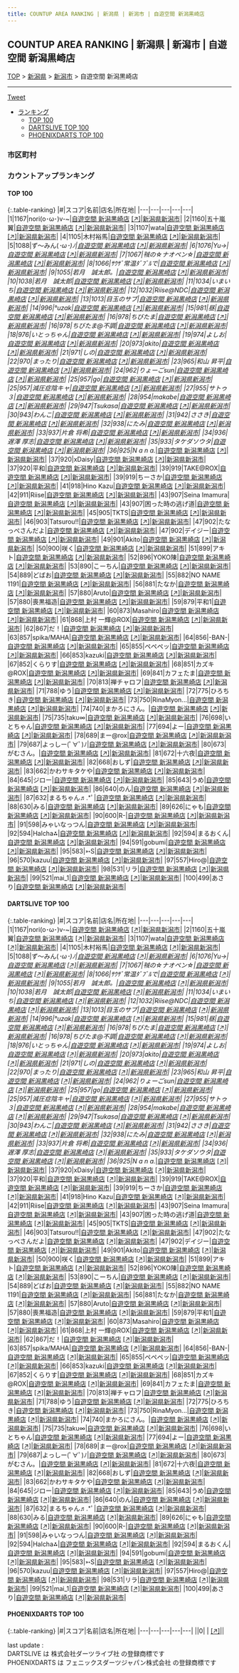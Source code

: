 ```yaml
---
title: COUNTUP AREA RANKING | 新潟県 | 新潟市 | 自遊空間 新潟黒崎店
---
```

## COUNTUP AREA RANKING | 新潟県 | 新潟市 | 自遊空間 新潟黒崎店

[TOP](/darts/rank/) > [新潟県](/darts/rank/新潟県/) > [新潟市](/darts/rank/新潟県/新潟市/) > 自遊空間 新潟黒崎店

___

<a href="https://twitter.com/share?ref_src=twsrc%5Etfw" data-text="COUNTUP AREA RANKING | 新潟県新潟市自遊空間 新潟黒崎店" class="twitter-share-button" data-hashtags="DARTSLIVE,PHOENIXDARTS,darts,ダーツ" data-show-count="false">Tweet</a>

* [ランキング](#カウントアップランキング)
    * [TOP 100](#top-100)
    * [DARTSLIVE TOP 100](#dartslive-top-100)
    * [PHOENIXDARTS TOP 100](#phoenixdarts-top-100)

### 市区町村

<ul>

</ul>

### カウントアップランキング

#### TOP 100



{:.table-ranking}
|#|スコア|名前|店名|所在地|
|---|---|---|---|---|
|1|1167|<span class="rank-name-dl">nori(o･ω･)v-~</span>|<a href="/darts/rank/shops/3a2b16daa3afd832a3f63593b5358cc4.html">自遊空間 新潟黒崎店</a> <a href="https://search.dartslive.com/jp/shop/3a2b16daa3afd832a3f63593b5358cc4">[↗]</a>|<a href="/darts/rank/新潟県/新潟市">新潟県新潟市</a>|
|2|1160|<span class="rank-name-dl">五十嵐 翼</span>|<a href="/darts/rank/shops/3a2b16daa3afd832a3f63593b5358cc4.html">自遊空間 新潟黒崎店</a> <a href="https://search.dartslive.com/jp/shop/3a2b16daa3afd832a3f63593b5358cc4">[↗]</a>|<a href="/darts/rank/新潟県/新潟市">新潟県新潟市</a>|
|3|1107|<span class="rank-name-dl">wata</span>|<a href="/darts/rank/shops/3a2b16daa3afd832a3f63593b5358cc4.html">自遊空間 新潟黒崎店</a> <a href="https://search.dartslive.com/jp/shop/3a2b16daa3afd832a3f63593b5358cc4">[↗]</a>|<a href="/darts/rank/新潟県/新潟市">新潟県新潟市</a>|
|4|1105|<span class="rank-name-dl">木村裕馬</span>|<a href="/darts/rank/shops/3a2b16daa3afd832a3f63593b5358cc4.html">自遊空間 新潟黒崎店</a> <a href="https://search.dartslive.com/jp/shop/3a2b16daa3afd832a3f63593b5358cc4">[↗]</a>|<a href="/darts/rank/新潟県/新潟市">新潟県新潟市</a>|
|5|1088|<span class="rank-name-dl">ず～みん(*･ω･)ﾉ</span>|<a href="/darts/rank/shops/3a2b16daa3afd832a3f63593b5358cc4.html">自遊空間 新潟黒崎店</a> <a href="https://search.dartslive.com/jp/shop/3a2b16daa3afd832a3f63593b5358cc4">[↗]</a>|<a href="/darts/rank/新潟県/新潟市">新潟県新潟市</a>|
|6|1076|<span class="rank-name-dl">Yu→</span>|<a href="/darts/rank/shops/3a2b16daa3afd832a3f63593b5358cc4.html">自遊空間 新潟黒崎店</a> <a href="https://search.dartslive.com/jp/shop/3a2b16daa3afd832a3f63593b5358cc4">[↗]</a>|<a href="/darts/rank/新潟県/新潟市">新潟県新潟市</a>|
|7|1067|<span class="rank-name-dl">㍻の☆ナオペン☆</span>|<a href="/darts/rank/shops/3a2b16daa3afd832a3f63593b5358cc4.html">自遊空間 新潟黒崎店</a> <a href="https://search.dartslive.com/jp/shop/3a2b16daa3afd832a3f63593b5358cc4">[↗]</a>|<a href="/darts/rank/新潟県/新潟市">新潟県新潟市</a>|
|8|1066|<span class="rank-name-dl">ｻｳｻﾞ常温ﾀﾞﾌﾞﾙで</span>|<a href="/darts/rank/shops/3a2b16daa3afd832a3f63593b5358cc4.html">自遊空間 新潟黒崎店</a> <a href="https://search.dartslive.com/jp/shop/3a2b16daa3afd832a3f63593b5358cc4">[↗]</a>|<a href="/darts/rank/新潟県/新潟市">新潟県新潟市</a>|
|9|1055|<span class="rank-name-dl">若月　誠太郎。</span>|<a href="/darts/rank/shops/3a2b16daa3afd832a3f63593b5358cc4.html">自遊空間 新潟黒崎店</a> <a href="https://search.dartslive.com/jp/shop/3a2b16daa3afd832a3f63593b5358cc4">[↗]</a>|<a href="/darts/rank/新潟県/新潟市">新潟県新潟市</a>|
|10|1038|<span class="rank-name-dl">若月　誠太郎</span>|<a href="/darts/rank/shops/3a2b16daa3afd832a3f63593b5358cc4.html">自遊空間 新潟黒崎店</a> <a href="https://search.dartslive.com/jp/shop/3a2b16daa3afd832a3f63593b5358cc4">[↗]</a>|<a href="/darts/rank/新潟県/新潟市">新潟県新潟市</a>|
|11|1034|<span class="rank-name-dl">いまいち</span>|<a href="/darts/rank/shops/3a2b16daa3afd832a3f63593b5358cc4.html">自遊空間 新潟黒崎店</a> <a href="https://search.dartslive.com/jp/shop/3a2b16daa3afd832a3f63593b5358cc4">[↗]</a>|<a href="/darts/rank/新潟県/新潟市">新潟県新潟市</a>|
|12|1032|<span class="rank-name-dl">Riise@NDC</span>|<a href="/darts/rank/shops/3a2b16daa3afd832a3f63593b5358cc4.html">自遊空間 新潟黒崎店</a> <a href="https://search.dartslive.com/jp/shop/3a2b16daa3afd832a3f63593b5358cc4">[↗]</a>|<a href="/darts/rank/新潟県/新潟市">新潟県新潟市</a>|
|13|1013|<span class="rank-name-dl">目玉のサブ</span>|<a href="/darts/rank/shops/3a2b16daa3afd832a3f63593b5358cc4.html">自遊空間 新潟黒崎店</a> <a href="https://search.dartslive.com/jp/shop/3a2b16daa3afd832a3f63593b5358cc4">[↗]</a>|<a href="/darts/rank/新潟県/新潟市">新潟県新潟市</a>|
|14|996|<span class="rank-name-dl">°uzak</span>|<a href="/darts/rank/shops/3a2b16daa3afd832a3f63593b5358cc4.html">自遊空間 新潟黒崎店</a> <a href="https://search.dartslive.com/jp/shop/3a2b16daa3afd832a3f63593b5358cc4">[↗]</a>|<a href="/darts/rank/新潟県/新潟市">新潟県新潟市</a>|
|15|981|<span class="rank-name-dl">昼</span>|<a href="/darts/rank/shops/3a2b16daa3afd832a3f63593b5358cc4.html">自遊空間 新潟黒崎店</a> <a href="https://search.dartslive.com/jp/shop/3a2b16daa3afd832a3f63593b5358cc4">[↗]</a>|<a href="/darts/rank/新潟県/新潟市">新潟県新潟市</a>|
|16|978|<span class="rank-name-dl">ちびたま</span>|<a href="/darts/rank/shops/3a2b16daa3afd832a3f63593b5358cc4.html">自遊空間 新潟黒崎店</a> <a href="https://search.dartslive.com/jp/shop/3a2b16daa3afd832a3f63593b5358cc4">[↗]</a>|<a href="/darts/rank/新潟県/新潟市">新潟県新潟市</a>|
|16|978|<span class="rank-name-dl">ちびたま@不調</span>|<a href="/darts/rank/shops/3a2b16daa3afd832a3f63593b5358cc4.html">自遊空間 新潟黒崎店</a> <a href="https://search.dartslive.com/jp/shop/3a2b16daa3afd832a3f63593b5358cc4">[↗]</a>|<a href="/darts/rank/新潟県/新潟市">新潟県新潟市</a>|
|18|976|<span class="rank-name-dl">いとっちゃん</span>|<a href="/darts/rank/shops/3a2b16daa3afd832a3f63593b5358cc4.html">自遊空間 新潟黒崎店</a> <a href="https://search.dartslive.com/jp/shop/3a2b16daa3afd832a3f63593b5358cc4">[↗]</a>|<a href="/darts/rank/新潟県/新潟市">新潟県新潟市</a>|
|19|974|<span class="rank-name-dl">よしお</span>|<a href="/darts/rank/shops/3a2b16daa3afd832a3f63593b5358cc4.html">自遊空間 新潟黒崎店</a> <a href="https://search.dartslive.com/jp/shop/3a2b16daa3afd832a3f63593b5358cc4">[↗]</a>|<a href="/darts/rank/新潟県/新潟市">新潟県新潟市</a>|
|20|973|<span class="rank-name-dl">akito</span>|<a href="/darts/rank/shops/3a2b16daa3afd832a3f63593b5358cc4.html">自遊空間 新潟黒崎店</a> <a href="https://search.dartslive.com/jp/shop/3a2b16daa3afd832a3f63593b5358cc4">[↗]</a>|<a href="/darts/rank/新潟県/新潟市">新潟県新潟市</a>|
|21|971|<span class="rank-name-dl">しの</span>|<a href="/darts/rank/shops/3a2b16daa3afd832a3f63593b5358cc4.html">自遊空間 新潟黒崎店</a> <a href="https://search.dartslive.com/jp/shop/3a2b16daa3afd832a3f63593b5358cc4">[↗]</a>|<a href="/darts/rank/新潟県/新潟市">新潟県新潟市</a>|
|22|970|<span class="rank-name-dl">まったり</span>|<a href="/darts/rank/shops/3a2b16daa3afd832a3f63593b5358cc4.html">自遊空間 新潟黒崎店</a> <a href="https://search.dartslive.com/jp/shop/3a2b16daa3afd832a3f63593b5358cc4">[↗]</a>|<a href="/darts/rank/新潟県/新潟市">新潟県新潟市</a>|
|23|965|<span class="rank-name-dl">和山 昇平</span>|<a href="/darts/rank/shops/3a2b16daa3afd832a3f63593b5358cc4.html">自遊空間 新潟黒崎店</a> <a href="https://search.dartslive.com/jp/shop/3a2b16daa3afd832a3f63593b5358cc4">[↗]</a>|<a href="/darts/rank/新潟県/新潟市">新潟県新潟市</a>|
|24|962|<span class="rank-name-dl">りょーごsun</span>|<a href="/darts/rank/shops/3a2b16daa3afd832a3f63593b5358cc4.html">自遊空間 新潟黒崎店</a> <a href="https://search.dartslive.com/jp/shop/3a2b16daa3afd832a3f63593b5358cc4">[↗]</a>|<a href="/darts/rank/新潟県/新潟市">新潟県新潟市</a>|
|25|957|<span class="rank-name-dl">go</span>|<a href="/darts/rank/shops/3a2b16daa3afd832a3f63593b5358cc4.html">自遊空間 新潟黒崎店</a> <a href="https://search.dartslive.com/jp/shop/3a2b16daa3afd832a3f63593b5358cc4">[↗]</a>|<a href="/darts/rank/新潟県/新潟市">新潟県新潟市</a>|
|25|957|<span class="rank-name-dl">減圧症陰キャ</span>|<a href="/darts/rank/shops/3a2b16daa3afd832a3f63593b5358cc4.html">自遊空間 新潟黒崎店</a> <a href="https://search.dartslive.com/jp/shop/3a2b16daa3afd832a3f63593b5358cc4">[↗]</a>|<a href="/darts/rank/新潟県/新潟市">新潟県新潟市</a>|
|27|955|<span class="rank-name-dl">サトゥ３</span>|<a href="/darts/rank/shops/3a2b16daa3afd832a3f63593b5358cc4.html">自遊空間 新潟黒崎店</a> <a href="https://search.dartslive.com/jp/shop/3a2b16daa3afd832a3f63593b5358cc4">[↗]</a>|<a href="/darts/rank/新潟県/新潟市">新潟県新潟市</a>|
|28|954|<span class="rank-name-dl">makabe</span>|<a href="/darts/rank/shops/3a2b16daa3afd832a3f63593b5358cc4.html">自遊空間 新潟黒崎店</a> <a href="https://search.dartslive.com/jp/shop/3a2b16daa3afd832a3f63593b5358cc4">[↗]</a>|<a href="/darts/rank/新潟県/新潟市">新潟県新潟市</a>|
|29|947|<span class="rank-name-dl">Tsukasa</span>|<a href="/darts/rank/shops/3a2b16daa3afd832a3f63593b5358cc4.html">自遊空間 新潟黒崎店</a> <a href="https://search.dartslive.com/jp/shop/3a2b16daa3afd832a3f63593b5358cc4">[↗]</a>|<a href="/darts/rank/新潟県/新潟市">新潟県新潟市</a>|
|30|943|<span class="rank-name-dl">わんこ</span>|<a href="/darts/rank/shops/3a2b16daa3afd832a3f63593b5358cc4.html">自遊空間 新潟黒崎店</a> <a href="https://search.dartslive.com/jp/shop/3a2b16daa3afd832a3f63593b5358cc4">[↗]</a>|<a href="/darts/rank/新潟県/新潟市">新潟県新潟市</a>|
|31|942|<span class="rank-name-dl">ささき</span>|<a href="/darts/rank/shops/3a2b16daa3afd832a3f63593b5358cc4.html">自遊空間 新潟黒崎店</a> <a href="https://search.dartslive.com/jp/shop/3a2b16daa3afd832a3f63593b5358cc4">[↗]</a>|<a href="/darts/rank/新潟県/新潟市">新潟県新潟市</a>|
|32|938|<span class="rank-name-dl">にたみ</span>|<a href="/darts/rank/shops/3a2b16daa3afd832a3f63593b5358cc4.html">自遊空間 新潟黒崎店</a> <a href="https://search.dartslive.com/jp/shop/3a2b16daa3afd832a3f63593b5358cc4">[↗]</a>|<a href="/darts/rank/新潟県/新潟市">新潟県新潟市</a>|
|33|937|<span class="rank-name-dl">片倉 将希</span>|<a href="/darts/rank/shops/3a2b16daa3afd832a3f63593b5358cc4.html">自遊空間 新潟黒崎店</a> <a href="https://search.dartslive.com/jp/shop/3a2b16daa3afd832a3f63593b5358cc4">[↗]</a>|<a href="/darts/rank/新潟県/新潟市">新潟県新潟市</a>|
|34|936|<span class="rank-name-dl">遅澤 厚志</span>|<a href="/darts/rank/shops/3a2b16daa3afd832a3f63593b5358cc4.html">自遊空間 新潟黒崎店</a> <a href="https://search.dartslive.com/jp/shop/3a2b16daa3afd832a3f63593b5358cc4">[↗]</a>|<a href="/darts/rank/新潟県/新潟市">新潟県新潟市</a>|
|35|933|<span class="rank-name-dl">タケダソウタ</span>|<a href="/darts/rank/shops/3a2b16daa3afd832a3f63593b5358cc4.html">自遊空間 新潟黒崎店</a> <a href="https://search.dartslive.com/jp/shop/3a2b16daa3afd832a3f63593b5358cc4">[↗]</a>|<a href="/darts/rank/新潟県/新潟市">新潟県新潟市</a>|
|36|925|<span class="rank-name-dl">N a n a.*</span>|<a href="/darts/rank/shops/3a2b16daa3afd832a3f63593b5358cc4.html">自遊空間 新潟黒崎店</a> <a href="https://search.dartslive.com/jp/shop/3a2b16daa3afd832a3f63593b5358cc4">[↗]</a>|<a href="/darts/rank/新潟県/新潟市">新潟県新潟市</a>|
|37|920|<span class="rank-name-dl">xDaisy</span>|<a href="/darts/rank/shops/3a2b16daa3afd832a3f63593b5358cc4.html">自遊空間 新潟黒崎店</a> <a href="https://search.dartslive.com/jp/shop/3a2b16daa3afd832a3f63593b5358cc4">[↗]</a>|<a href="/darts/rank/新潟県/新潟市">新潟県新潟市</a>|
|37|920|<span class="rank-name-dl">平和</span>|<a href="/darts/rank/shops/3a2b16daa3afd832a3f63593b5358cc4.html">自遊空間 新潟黒崎店</a> <a href="https://search.dartslive.com/jp/shop/3a2b16daa3afd832a3f63593b5358cc4">[↗]</a>|<a href="/darts/rank/新潟県/新潟市">新潟県新潟市</a>|
|39|919|<span class="rank-name-dl">TAKE@ROX</span>|<a href="/darts/rank/shops/3a2b16daa3afd832a3f63593b5358cc4.html">自遊空間 新潟黒崎店</a> <a href="https://search.dartslive.com/jp/shop/3a2b16daa3afd832a3f63593b5358cc4">[↗]</a>|<a href="/darts/rank/新潟県/新潟市">新潟県新潟市</a>|
|39|919|<span class="rank-name-dl">ちーさか</span>|<a href="/darts/rank/shops/3a2b16daa3afd832a3f63593b5358cc4.html">自遊空間 新潟黒崎店</a> <a href="https://search.dartslive.com/jp/shop/3a2b16daa3afd832a3f63593b5358cc4">[↗]</a>|<a href="/darts/rank/新潟県/新潟市">新潟県新潟市</a>|
|41|918|<span class="rank-name-dl">Hino Kazu</span>|<a href="/darts/rank/shops/3a2b16daa3afd832a3f63593b5358cc4.html">自遊空間 新潟黒崎店</a> <a href="https://search.dartslive.com/jp/shop/3a2b16daa3afd832a3f63593b5358cc4">[↗]</a>|<a href="/darts/rank/新潟県/新潟市">新潟県新潟市</a>|
|42|911|<span class="rank-name-dl">Riise</span>|<a href="/darts/rank/shops/3a2b16daa3afd832a3f63593b5358cc4.html">自遊空間 新潟黒崎店</a> <a href="https://search.dartslive.com/jp/shop/3a2b16daa3afd832a3f63593b5358cc4">[↗]</a>|<a href="/darts/rank/新潟県/新潟市">新潟県新潟市</a>|
|43|907|<span class="rank-name-dl">Seina Imamura</span>|<a href="/darts/rank/shops/3a2b16daa3afd832a3f63593b5358cc4.html">自遊空間 新潟黒崎店</a> <a href="https://search.dartslive.com/jp/shop/3a2b16daa3afd832a3f63593b5358cc4">[↗]</a>|<a href="/darts/rank/新潟県/新潟市">新潟県新潟市</a>|
|43|907|<span class="rank-name-dl">困った時の逃げ道</span>|<a href="/darts/rank/shops/3a2b16daa3afd832a3f63593b5358cc4.html">自遊空間 新潟黒崎店</a> <a href="https://search.dartslive.com/jp/shop/3a2b16daa3afd832a3f63593b5358cc4">[↗]</a>|<a href="/darts/rank/新潟県/新潟市">新潟県新潟市</a>|
|45|905|<span class="rank-name-dl">TKTS</span>|<a href="/darts/rank/shops/3a2b16daa3afd832a3f63593b5358cc4.html">自遊空間 新潟黒崎店</a> <a href="https://search.dartslive.com/jp/shop/3a2b16daa3afd832a3f63593b5358cc4">[↗]</a>|<a href="/darts/rank/新潟県/新潟市">新潟県新潟市</a>|
|46|903|<span class="rank-name-dl">Tatsurou!!</span>|<a href="/darts/rank/shops/3a2b16daa3afd832a3f63593b5358cc4.html">自遊空間 新潟黒崎店</a> <a href="https://search.dartslive.com/jp/shop/3a2b16daa3afd832a3f63593b5358cc4">[↗]</a>|<a href="/darts/rank/新潟県/新潟市">新潟県新潟市</a>|
|47|902|<span class="rank-name-dl">たなっぺさんだよ</span>|<a href="/darts/rank/shops/3a2b16daa3afd832a3f63593b5358cc4.html">自遊空間 新潟黒崎店</a> <a href="https://search.dartslive.com/jp/shop/3a2b16daa3afd832a3f63593b5358cc4">[↗]</a>|<a href="/darts/rank/新潟県/新潟市">新潟県新潟市</a>|
|47|902|<span class="rank-name-dl">デイジー</span>|<a href="/darts/rank/shops/3a2b16daa3afd832a3f63593b5358cc4.html">自遊空間 新潟黒崎店</a> <a href="https://search.dartslive.com/jp/shop/3a2b16daa3afd832a3f63593b5358cc4">[↗]</a>|<a href="/darts/rank/新潟県/新潟市">新潟県新潟市</a>|
|49|901|<span class="rank-name-dl">Akito</span>|<a href="/darts/rank/shops/3a2b16daa3afd832a3f63593b5358cc4.html">自遊空間 新潟黒崎店</a> <a href="https://search.dartslive.com/jp/shop/3a2b16daa3afd832a3f63593b5358cc4">[↗]</a>|<a href="/darts/rank/新潟県/新潟市">新潟県新潟市</a>|
|50|900|<span class="rank-name-dl">咲く</span>|<a href="/darts/rank/shops/3a2b16daa3afd832a3f63593b5358cc4.html">自遊空間 新潟黒崎店</a> <a href="https://search.dartslive.com/jp/shop/3a2b16daa3afd832a3f63593b5358cc4">[↗]</a>|<a href="/darts/rank/新潟県/新潟市">新潟県新潟市</a>|
|51|899|<span class="rank-name-dl">アキト</span>|<a href="/darts/rank/shops/3a2b16daa3afd832a3f63593b5358cc4.html">自遊空間 新潟黒崎店</a> <a href="https://search.dartslive.com/jp/shop/3a2b16daa3afd832a3f63593b5358cc4">[↗]</a>|<a href="/darts/rank/新潟県/新潟市">新潟県新潟市</a>|
|52|896|<span class="rank-name-dl">YOKO陳</span>|<a href="/darts/rank/shops/3a2b16daa3afd832a3f63593b5358cc4.html">自遊空間 新潟黒崎店</a> <a href="https://search.dartslive.com/jp/shop/3a2b16daa3afd832a3f63593b5358cc4">[↗]</a>|<a href="/darts/rank/新潟県/新潟市">新潟県新潟市</a>|
|53|890|<span class="rank-name-dl">こーちん</span>|<a href="/darts/rank/shops/3a2b16daa3afd832a3f63593b5358cc4.html">自遊空間 新潟黒崎店</a> <a href="https://search.dartslive.com/jp/shop/3a2b16daa3afd832a3f63593b5358cc4">[↗]</a>|<a href="/darts/rank/新潟県/新潟市">新潟県新潟市</a>|
|54|889|<span class="rank-name-dl">どばお</span>|<a href="/darts/rank/shops/3a2b16daa3afd832a3f63593b5358cc4.html">自遊空間 新潟黒崎店</a> <a href="https://search.dartslive.com/jp/shop/3a2b16daa3afd832a3f63593b5358cc4">[↗]</a>|<a href="/darts/rank/新潟県/新潟市">新潟県新潟市</a>|
|55|882|<span class="rank-name-dl">NO NAME 1191</span>|<a href="/darts/rank/shops/3a2b16daa3afd832a3f63593b5358cc4.html">自遊空間 新潟黒崎店</a> <a href="https://search.dartslive.com/jp/shop/3a2b16daa3afd832a3f63593b5358cc4">[↗]</a>|<a href="/darts/rank/新潟県/新潟市">新潟県新潟市</a>|
|56|881|<span class="rank-name-dl">たなか</span>|<a href="/darts/rank/shops/3a2b16daa3afd832a3f63593b5358cc4.html">自遊空間 新潟黒崎店</a> <a href="https://search.dartslive.com/jp/shop/3a2b16daa3afd832a3f63593b5358cc4">[↗]</a>|<a href="/darts/rank/新潟県/新潟市">新潟県新潟市</a>|
|57|880|<span class="rank-name-dl">Aruto</span>|<a href="/darts/rank/shops/3a2b16daa3afd832a3f63593b5358cc4.html">自遊空間 新潟黒崎店</a> <a href="https://search.dartslive.com/jp/shop/3a2b16daa3afd832a3f63593b5358cc4">[↗]</a>|<a href="/darts/rank/新潟県/新潟市">新潟県新潟市</a>|
|57|880|<span class="rank-name-dl">喪黒福造</span>|<a href="/darts/rank/shops/3a2b16daa3afd832a3f63593b5358cc4.html">自遊空間 新潟黒崎店</a> <a href="https://search.dartslive.com/jp/shop/3a2b16daa3afd832a3f63593b5358cc4">[↗]</a>|<a href="/darts/rank/新潟県/新潟市">新潟県新潟市</a>|
|59|879|<span class="rank-name-dl">平和1</span>|<a href="/darts/rank/shops/3a2b16daa3afd832a3f63593b5358cc4.html">自遊空間 新潟黒崎店</a> <a href="https://search.dartslive.com/jp/shop/3a2b16daa3afd832a3f63593b5358cc4">[↗]</a>|<a href="/darts/rank/新潟県/新潟市">新潟県新潟市</a>|
|60|873|<span class="rank-name-dl">Masahiro</span>|<a href="/darts/rank/shops/3a2b16daa3afd832a3f63593b5358cc4.html">自遊空間 新潟黒崎店</a> <a href="https://search.dartslive.com/jp/shop/3a2b16daa3afd832a3f63593b5358cc4">[↗]</a>|<a href="/darts/rank/新潟県/新潟市">新潟県新潟市</a>|
|61|868|<span class="rank-name-dl">上村 一輝@ROX</span>|<a href="/darts/rank/shops/3a2b16daa3afd832a3f63593b5358cc4.html">自遊空間 新潟黒崎店</a> <a href="https://search.dartslive.com/jp/shop/3a2b16daa3afd832a3f63593b5358cc4">[↗]</a>|<a href="/darts/rank/新潟県/新潟市">新潟県新潟市</a>|
|62|867|<span class="rank-name-dl">だ！</span>|<a href="/darts/rank/shops/3a2b16daa3afd832a3f63593b5358cc4.html">自遊空間 新潟黒崎店</a> <a href="https://search.dartslive.com/jp/shop/3a2b16daa3afd832a3f63593b5358cc4">[↗]</a>|<a href="/darts/rank/新潟県/新潟市">新潟県新潟市</a>|
|63|857|<span class="rank-name-dl">spika/MAHA</span>|<a href="/darts/rank/shops/3a2b16daa3afd832a3f63593b5358cc4.html">自遊空間 新潟黒崎店</a> <a href="https://search.dartslive.com/jp/shop/3a2b16daa3afd832a3f63593b5358cc4">[↗]</a>|<a href="/darts/rank/新潟県/新潟市">新潟県新潟市</a>|
|64|856|<span class="rank-name-dl">-BAN-</span>|<a href="/darts/rank/shops/3a2b16daa3afd832a3f63593b5358cc4.html">自遊空間 新潟黒崎店</a> <a href="https://search.dartslive.com/jp/shop/3a2b16daa3afd832a3f63593b5358cc4">[↗]</a>|<a href="/darts/rank/新潟県/新潟市">新潟県新潟市</a>|
|65|855|<span class="rank-name-dl">ペペペッ</span>|<a href="/darts/rank/shops/3a2b16daa3afd832a3f63593b5358cc4.html">自遊空間 新潟黒崎店</a> <a href="https://search.dartslive.com/jp/shop/3a2b16daa3afd832a3f63593b5358cc4">[↗]</a>|<a href="/darts/rank/新潟県/新潟市">新潟県新潟市</a>|
|66|853|<span class="rank-name-dl">kazuki</span>|<a href="/darts/rank/shops/3a2b16daa3afd832a3f63593b5358cc4.html">自遊空間 新潟黒崎店</a> <a href="https://search.dartslive.com/jp/shop/3a2b16daa3afd832a3f63593b5358cc4">[↗]</a>|<a href="/darts/rank/新潟県/新潟市">新潟県新潟市</a>|
|67|852|<span class="rank-name-dl">くらりす</span>|<a href="/darts/rank/shops/3a2b16daa3afd832a3f63593b5358cc4.html">自遊空間 新潟黒崎店</a> <a href="https://search.dartslive.com/jp/shop/3a2b16daa3afd832a3f63593b5358cc4">[↗]</a>|<a href="/darts/rank/新潟県/新潟市">新潟県新潟市</a>|
|68|851|<span class="rank-name-dl">カズキ@ROX</span>|<a href="/darts/rank/shops/3a2b16daa3afd832a3f63593b5358cc4.html">自遊空間 新潟黒崎店</a> <a href="https://search.dartslive.com/jp/shop/3a2b16daa3afd832a3f63593b5358cc4">[↗]</a>|<a href="/darts/rank/新潟県/新潟市">新潟県新潟市</a>|
|69|841|<span class="rank-name-dl">カフェたま</span>|<a href="/darts/rank/shops/3a2b16daa3afd832a3f63593b5358cc4.html">自遊空間 新潟黒崎店</a> <a href="https://search.dartslive.com/jp/shop/3a2b16daa3afd832a3f63593b5358cc4">[↗]</a>|<a href="/darts/rank/新潟県/新潟市">新潟県新潟市</a>|
|70|813|<span class="rank-name-dl">禅チャロフ</span>|<a href="/darts/rank/shops/3a2b16daa3afd832a3f63593b5358cc4.html">自遊空間 新潟黒崎店</a> <a href="https://search.dartslive.com/jp/shop/3a2b16daa3afd832a3f63593b5358cc4">[↗]</a>|<a href="/darts/rank/新潟県/新潟市">新潟県新潟市</a>|
|71|788|<span class="rank-name-dl">ゆう</span>|<a href="/darts/rank/shops/3a2b16daa3afd832a3f63593b5358cc4.html">自遊空間 新潟黒崎店</a> <a href="https://search.dartslive.com/jp/shop/3a2b16daa3afd832a3f63593b5358cc4">[↗]</a>|<a href="/darts/rank/新潟県/新潟市">新潟県新潟市</a>|
|72|775|<span class="rank-name-dl">ひろちき</span>|<a href="/darts/rank/shops/3a2b16daa3afd832a3f63593b5358cc4.html">自遊空間 新潟黒崎店</a> <a href="https://search.dartslive.com/jp/shop/3a2b16daa3afd832a3f63593b5358cc4">[↗]</a>|<a href="/darts/rank/新潟県/新潟市">新潟県新潟市</a>|
|73|750|<span class="rank-name-dl">RinaMyon...</span>|<a href="/darts/rank/shops/3a2b16daa3afd832a3f63593b5358cc4.html">自遊空間 新潟黒崎店</a> <a href="https://search.dartslive.com/jp/shop/3a2b16daa3afd832a3f63593b5358cc4">[↗]</a>|<a href="/darts/rank/新潟県/新潟市">新潟県新潟市</a>|
|74|740|<span class="rank-name-dl">まかろにさん。</span>|<a href="/darts/rank/shops/3a2b16daa3afd832a3f63593b5358cc4.html">自遊空間 新潟黒崎店</a> <a href="https://search.dartslive.com/jp/shop/3a2b16daa3afd832a3f63593b5358cc4">[↗]</a>|<a href="/darts/rank/新潟県/新潟市">新潟県新潟市</a>|
|75|735|<span class="rank-name-dl">taku∞</span>|<a href="/darts/rank/shops/3a2b16daa3afd832a3f63593b5358cc4.html">自遊空間 新潟黒崎店</a> <a href="https://search.dartslive.com/jp/shop/3a2b16daa3afd832a3f63593b5358cc4">[↗]</a>|<a href="/darts/rank/新潟県/新潟市">新潟県新潟市</a>|
|76|698|<span class="rank-name-dl">いとちゃん</span>|<a href="/darts/rank/shops/3a2b16daa3afd832a3f63593b5358cc4.html">自遊空間 新潟黒崎店</a> <a href="https://search.dartslive.com/jp/shop/3a2b16daa3afd832a3f63593b5358cc4">[↗]</a>|<a href="/darts/rank/新潟県/新潟市">新潟県新潟市</a>|
|77|694|<span class="rank-name-dl">よー</span>|<a href="/darts/rank/shops/3a2b16daa3afd832a3f63593b5358cc4.html">自遊空間 新潟黒崎店</a> <a href="https://search.dartslive.com/jp/shop/3a2b16daa3afd832a3f63593b5358cc4">[↗]</a>|<a href="/darts/rank/新潟県/新潟市">新潟県新潟市</a>|
|78|689|<span class="rank-name-dl">まー@rox</span>|<a href="/darts/rank/shops/3a2b16daa3afd832a3f63593b5358cc4.html">自遊空間 新潟黒崎店</a> <a href="https://search.dartslive.com/jp/shop/3a2b16daa3afd832a3f63593b5358cc4">[↗]</a>|<a href="/darts/rank/新潟県/新潟市">新潟県新潟市</a>|
|79|687|<span class="rank-name-dl">よっしー(ﾟ∀ﾟ)ﾉ</span>|<a href="/darts/rank/shops/3a2b16daa3afd832a3f63593b5358cc4.html">自遊空間 新潟黒崎店</a> <a href="https://search.dartslive.com/jp/shop/3a2b16daa3afd832a3f63593b5358cc4">[↗]</a>|<a href="/darts/rank/新潟県/新潟市">新潟県新潟市</a>|
|80|673|<span class="rank-name-dl">がむさん。</span>|<a href="/darts/rank/shops/3a2b16daa3afd832a3f63593b5358cc4.html">自遊空間 新潟黒崎店</a> <a href="https://search.dartslive.com/jp/shop/3a2b16daa3afd832a3f63593b5358cc4">[↗]</a>|<a href="/darts/rank/新潟県/新潟市">新潟県新潟市</a>|
|81|672|<span class="rank-name-dl">十六夜</span>|<a href="/darts/rank/shops/3a2b16daa3afd832a3f63593b5358cc4.html">自遊空間 新潟黒崎店</a> <a href="https://search.dartslive.com/jp/shop/3a2b16daa3afd832a3f63593b5358cc4">[↗]</a>|<a href="/darts/rank/新潟県/新潟市">新潟県新潟市</a>|
|82|668|<span class="rank-name-dl">おしず</span>|<a href="/darts/rank/shops/3a2b16daa3afd832a3f63593b5358cc4.html">自遊空間 新潟黒崎店</a> <a href="https://search.dartslive.com/jp/shop/3a2b16daa3afd832a3f63593b5358cc4">[↗]</a>|<a href="/darts/rank/新潟県/新潟市">新潟県新潟市</a>|
|83|662|<span class="rank-name-dl">かわサキタケや</span>|<a href="/darts/rank/shops/3a2b16daa3afd832a3f63593b5358cc4.html">自遊空間 新潟黒崎店</a> <a href="https://search.dartslive.com/jp/shop/3a2b16daa3afd832a3f63593b5358cc4">[↗]</a>|<a href="/darts/rank/新潟県/新潟市">新潟県新潟市</a>|
|84|645|<span class="rank-name-dl">ジロー</span>|<a href="/darts/rank/shops/3a2b16daa3afd832a3f63593b5358cc4.html">自遊空間 新潟黒崎店</a> <a href="https://search.dartslive.com/jp/shop/3a2b16daa3afd832a3f63593b5358cc4">[↗]</a>|<a href="/darts/rank/新潟県/新潟市">新潟県新潟市</a>|
|85|643|<span class="rank-name-dl">うめ</span>|<a href="/darts/rank/shops/3a2b16daa3afd832a3f63593b5358cc4.html">自遊空間 新潟黒崎店</a> <a href="https://search.dartslive.com/jp/shop/3a2b16daa3afd832a3f63593b5358cc4">[↗]</a>|<a href="/darts/rank/新潟県/新潟市">新潟県新潟市</a>|
|86|640|<span class="rank-name-dl">のん</span>|<a href="/darts/rank/shops/3a2b16daa3afd832a3f63593b5358cc4.html">自遊空間 新潟黒崎店</a> <a href="https://search.dartslive.com/jp/shop/3a2b16daa3afd832a3f63593b5358cc4">[↗]</a>|<a href="/darts/rank/新潟県/新潟市">新潟県新潟市</a>|
|87|632|<span class="rank-name-dl">まるちゃん♬.*ﾟ</span>|<a href="/darts/rank/shops/3a2b16daa3afd832a3f63593b5358cc4.html">自遊空間 新潟黒崎店</a> <a href="https://search.dartslive.com/jp/shop/3a2b16daa3afd832a3f63593b5358cc4">[↗]</a>|<a href="/darts/rank/新潟県/新潟市">新潟県新潟市</a>|
|88|630|<span class="rank-name-dl">みる</span>|<a href="/darts/rank/shops/3a2b16daa3afd832a3f63593b5358cc4.html">自遊空間 新潟黒崎店</a> <a href="https://search.dartslive.com/jp/shop/3a2b16daa3afd832a3f63593b5358cc4">[↗]</a>|<a href="/darts/rank/新潟県/新潟市">新潟県新潟市</a>|
|89|626|<span class="rank-name-dl">にゃも</span>|<a href="/darts/rank/shops/3a2b16daa3afd832a3f63593b5358cc4.html">自遊空間 新潟黒崎店</a> <a href="https://search.dartslive.com/jp/shop/3a2b16daa3afd832a3f63593b5358cc4">[↗]</a>|<a href="/darts/rank/新潟県/新潟市">新潟県新潟市</a>|
|90|600|<span class="rank-name-dl">R-</span>|<a href="/darts/rank/shops/3a2b16daa3afd832a3f63593b5358cc4.html">自遊空間 新潟黒崎店</a> <a href="https://search.dartslive.com/jp/shop/3a2b16daa3afd832a3f63593b5358cc4">[↗]</a>|<a href="/darts/rank/新潟県/新潟市">新潟県新潟市</a>|
|91|598|<span class="rank-name-dl">みゃいなっつん</span>|<a href="/darts/rank/shops/3a2b16daa3afd832a3f63593b5358cc4.html">自遊空間 新潟黒崎店</a> <a href="https://search.dartslive.com/jp/shop/3a2b16daa3afd832a3f63593b5358cc4">[↗]</a>|<a href="/darts/rank/新潟県/新潟市">新潟県新潟市</a>|
|92|594|<span class="rank-name-dl">Halcha⁂</span>|<a href="/darts/rank/shops/3a2b16daa3afd832a3f63593b5358cc4.html">自遊空間 新潟黒崎店</a> <a href="https://search.dartslive.com/jp/shop/3a2b16daa3afd832a3f63593b5358cc4">[↗]</a>|<a href="/darts/rank/新潟県/新潟市">新潟県新潟市</a>|
|92|594|<span class="rank-name-dl">まるおくん</span>|<a href="/darts/rank/shops/3a2b16daa3afd832a3f63593b5358cc4.html">自遊空間 新潟黒崎店</a> <a href="https://search.dartslive.com/jp/shop/3a2b16daa3afd832a3f63593b5358cc4">[↗]</a>|<a href="/darts/rank/新潟県/新潟市">新潟県新潟市</a>|
|94|591|<span class="rank-name-dl">gobumi</span>|<a href="/darts/rank/shops/3a2b16daa3afd832a3f63593b5358cc4.html">自遊空間 新潟黒崎店</a> <a href="https://search.dartslive.com/jp/shop/3a2b16daa3afd832a3f63593b5358cc4">[↗]</a>|<a href="/darts/rank/新潟県/新潟市">新潟県新潟市</a>|
|95|583|<span class="rank-name-dl">➳S</span>|<a href="/darts/rank/shops/3a2b16daa3afd832a3f63593b5358cc4.html">自遊空間 新潟黒崎店</a> <a href="https://search.dartslive.com/jp/shop/3a2b16daa3afd832a3f63593b5358cc4">[↗]</a>|<a href="/darts/rank/新潟県/新潟市">新潟県新潟市</a>|
|96|570|<span class="rank-name-dl">kazuu</span>|<a href="/darts/rank/shops/3a2b16daa3afd832a3f63593b5358cc4.html">自遊空間 新潟黒崎店</a> <a href="https://search.dartslive.com/jp/shop/3a2b16daa3afd832a3f63593b5358cc4">[↗]</a>|<a href="/darts/rank/新潟県/新潟市">新潟県新潟市</a>|
|97|557|<span class="rank-name-dl">Hiro@</span>|<a href="/darts/rank/shops/3a2b16daa3afd832a3f63593b5358cc4.html">自遊空間 新潟黒崎店</a> <a href="https://search.dartslive.com/jp/shop/3a2b16daa3afd832a3f63593b5358cc4">[↗]</a>|<a href="/darts/rank/新潟県/新潟市">新潟県新潟市</a>|
|98|531|<span class="rank-name-dl">リラ</span>|<a href="/darts/rank/shops/3a2b16daa3afd832a3f63593b5358cc4.html">自遊空間 新潟黒崎店</a> <a href="https://search.dartslive.com/jp/shop/3a2b16daa3afd832a3f63593b5358cc4">[↗]</a>|<a href="/darts/rank/新潟県/新潟市">新潟県新潟市</a>|
|99|521|<span class="rank-name-dl">mai_1</span>|<a href="/darts/rank/shops/3a2b16daa3afd832a3f63593b5358cc4.html">自遊空間 新潟黒崎店</a> <a href="https://search.dartslive.com/jp/shop/3a2b16daa3afd832a3f63593b5358cc4">[↗]</a>|<a href="/darts/rank/新潟県/新潟市">新潟県新潟市</a>|
|100|499|<span class="rank-name-dl">あさり</span>|<a href="/darts/rank/shops/3a2b16daa3afd832a3f63593b5358cc4.html">自遊空間 新潟黒崎店</a> <a href="https://search.dartslive.com/jp/shop/3a2b16daa3afd832a3f63593b5358cc4">[↗]</a>|<a href="/darts/rank/新潟県/新潟市">新潟県新潟市</a>|


#### DARTSLIVE TOP 100



{:.table-ranking}
|#|スコア|名前|店名|所在地|
|---|---|---|---|---|
|1|1167|<span class="rank-name-dl">nori(o･ω･)v-~</span>|<a href="/darts/rank/shops/3a2b16daa3afd832a3f63593b5358cc4.html">自遊空間 新潟黒崎店</a> <a href="https://search.dartslive.com/jp/shop/3a2b16daa3afd832a3f63593b5358cc4">[↗]</a>|<a href="/darts/rank/新潟県/新潟市">新潟県新潟市</a>|
|2|1160|<span class="rank-name-dl">五十嵐 翼</span>|<a href="/darts/rank/shops/3a2b16daa3afd832a3f63593b5358cc4.html">自遊空間 新潟黒崎店</a> <a href="https://search.dartslive.com/jp/shop/3a2b16daa3afd832a3f63593b5358cc4">[↗]</a>|<a href="/darts/rank/新潟県/新潟市">新潟県新潟市</a>|
|3|1107|<span class="rank-name-dl">wata</span>|<a href="/darts/rank/shops/3a2b16daa3afd832a3f63593b5358cc4.html">自遊空間 新潟黒崎店</a> <a href="https://search.dartslive.com/jp/shop/3a2b16daa3afd832a3f63593b5358cc4">[↗]</a>|<a href="/darts/rank/新潟県/新潟市">新潟県新潟市</a>|
|4|1105|<span class="rank-name-dl">木村裕馬</span>|<a href="/darts/rank/shops/3a2b16daa3afd832a3f63593b5358cc4.html">自遊空間 新潟黒崎店</a> <a href="https://search.dartslive.com/jp/shop/3a2b16daa3afd832a3f63593b5358cc4">[↗]</a>|<a href="/darts/rank/新潟県/新潟市">新潟県新潟市</a>|
|5|1088|<span class="rank-name-dl">ず～みん(*･ω･)ﾉ</span>|<a href="/darts/rank/shops/3a2b16daa3afd832a3f63593b5358cc4.html">自遊空間 新潟黒崎店</a> <a href="https://search.dartslive.com/jp/shop/3a2b16daa3afd832a3f63593b5358cc4">[↗]</a>|<a href="/darts/rank/新潟県/新潟市">新潟県新潟市</a>|
|6|1076|<span class="rank-name-dl">Yu→</span>|<a href="/darts/rank/shops/3a2b16daa3afd832a3f63593b5358cc4.html">自遊空間 新潟黒崎店</a> <a href="https://search.dartslive.com/jp/shop/3a2b16daa3afd832a3f63593b5358cc4">[↗]</a>|<a href="/darts/rank/新潟県/新潟市">新潟県新潟市</a>|
|7|1067|<span class="rank-name-dl">㍻の☆ナオペン☆</span>|<a href="/darts/rank/shops/3a2b16daa3afd832a3f63593b5358cc4.html">自遊空間 新潟黒崎店</a> <a href="https://search.dartslive.com/jp/shop/3a2b16daa3afd832a3f63593b5358cc4">[↗]</a>|<a href="/darts/rank/新潟県/新潟市">新潟県新潟市</a>|
|8|1066|<span class="rank-name-dl">ｻｳｻﾞ常温ﾀﾞﾌﾞﾙで</span>|<a href="/darts/rank/shops/3a2b16daa3afd832a3f63593b5358cc4.html">自遊空間 新潟黒崎店</a> <a href="https://search.dartslive.com/jp/shop/3a2b16daa3afd832a3f63593b5358cc4">[↗]</a>|<a href="/darts/rank/新潟県/新潟市">新潟県新潟市</a>|
|9|1055|<span class="rank-name-dl">若月　誠太郎。</span>|<a href="/darts/rank/shops/3a2b16daa3afd832a3f63593b5358cc4.html">自遊空間 新潟黒崎店</a> <a href="https://search.dartslive.com/jp/shop/3a2b16daa3afd832a3f63593b5358cc4">[↗]</a>|<a href="/darts/rank/新潟県/新潟市">新潟県新潟市</a>|
|10|1038|<span class="rank-name-dl">若月　誠太郎</span>|<a href="/darts/rank/shops/3a2b16daa3afd832a3f63593b5358cc4.html">自遊空間 新潟黒崎店</a> <a href="https://search.dartslive.com/jp/shop/3a2b16daa3afd832a3f63593b5358cc4">[↗]</a>|<a href="/darts/rank/新潟県/新潟市">新潟県新潟市</a>|
|11|1034|<span class="rank-name-dl">いまいち</span>|<a href="/darts/rank/shops/3a2b16daa3afd832a3f63593b5358cc4.html">自遊空間 新潟黒崎店</a> <a href="https://search.dartslive.com/jp/shop/3a2b16daa3afd832a3f63593b5358cc4">[↗]</a>|<a href="/darts/rank/新潟県/新潟市">新潟県新潟市</a>|
|12|1032|<span class="rank-name-dl">Riise@NDC</span>|<a href="/darts/rank/shops/3a2b16daa3afd832a3f63593b5358cc4.html">自遊空間 新潟黒崎店</a> <a href="https://search.dartslive.com/jp/shop/3a2b16daa3afd832a3f63593b5358cc4">[↗]</a>|<a href="/darts/rank/新潟県/新潟市">新潟県新潟市</a>|
|13|1013|<span class="rank-name-dl">目玉のサブ</span>|<a href="/darts/rank/shops/3a2b16daa3afd832a3f63593b5358cc4.html">自遊空間 新潟黒崎店</a> <a href="https://search.dartslive.com/jp/shop/3a2b16daa3afd832a3f63593b5358cc4">[↗]</a>|<a href="/darts/rank/新潟県/新潟市">新潟県新潟市</a>|
|14|996|<span class="rank-name-dl">°uzak</span>|<a href="/darts/rank/shops/3a2b16daa3afd832a3f63593b5358cc4.html">自遊空間 新潟黒崎店</a> <a href="https://search.dartslive.com/jp/shop/3a2b16daa3afd832a3f63593b5358cc4">[↗]</a>|<a href="/darts/rank/新潟県/新潟市">新潟県新潟市</a>|
|15|981|<span class="rank-name-dl">昼</span>|<a href="/darts/rank/shops/3a2b16daa3afd832a3f63593b5358cc4.html">自遊空間 新潟黒崎店</a> <a href="https://search.dartslive.com/jp/shop/3a2b16daa3afd832a3f63593b5358cc4">[↗]</a>|<a href="/darts/rank/新潟県/新潟市">新潟県新潟市</a>|
|16|978|<span class="rank-name-dl">ちびたま</span>|<a href="/darts/rank/shops/3a2b16daa3afd832a3f63593b5358cc4.html">自遊空間 新潟黒崎店</a> <a href="https://search.dartslive.com/jp/shop/3a2b16daa3afd832a3f63593b5358cc4">[↗]</a>|<a href="/darts/rank/新潟県/新潟市">新潟県新潟市</a>|
|16|978|<span class="rank-name-dl">ちびたま@不調</span>|<a href="/darts/rank/shops/3a2b16daa3afd832a3f63593b5358cc4.html">自遊空間 新潟黒崎店</a> <a href="https://search.dartslive.com/jp/shop/3a2b16daa3afd832a3f63593b5358cc4">[↗]</a>|<a href="/darts/rank/新潟県/新潟市">新潟県新潟市</a>|
|18|976|<span class="rank-name-dl">いとっちゃん</span>|<a href="/darts/rank/shops/3a2b16daa3afd832a3f63593b5358cc4.html">自遊空間 新潟黒崎店</a> <a href="https://search.dartslive.com/jp/shop/3a2b16daa3afd832a3f63593b5358cc4">[↗]</a>|<a href="/darts/rank/新潟県/新潟市">新潟県新潟市</a>|
|19|974|<span class="rank-name-dl">よしお</span>|<a href="/darts/rank/shops/3a2b16daa3afd832a3f63593b5358cc4.html">自遊空間 新潟黒崎店</a> <a href="https://search.dartslive.com/jp/shop/3a2b16daa3afd832a3f63593b5358cc4">[↗]</a>|<a href="/darts/rank/新潟県/新潟市">新潟県新潟市</a>|
|20|973|<span class="rank-name-dl">akito</span>|<a href="/darts/rank/shops/3a2b16daa3afd832a3f63593b5358cc4.html">自遊空間 新潟黒崎店</a> <a href="https://search.dartslive.com/jp/shop/3a2b16daa3afd832a3f63593b5358cc4">[↗]</a>|<a href="/darts/rank/新潟県/新潟市">新潟県新潟市</a>|
|21|971|<span class="rank-name-dl">しの</span>|<a href="/darts/rank/shops/3a2b16daa3afd832a3f63593b5358cc4.html">自遊空間 新潟黒崎店</a> <a href="https://search.dartslive.com/jp/shop/3a2b16daa3afd832a3f63593b5358cc4">[↗]</a>|<a href="/darts/rank/新潟県/新潟市">新潟県新潟市</a>|
|22|970|<span class="rank-name-dl">まったり</span>|<a href="/darts/rank/shops/3a2b16daa3afd832a3f63593b5358cc4.html">自遊空間 新潟黒崎店</a> <a href="https://search.dartslive.com/jp/shop/3a2b16daa3afd832a3f63593b5358cc4">[↗]</a>|<a href="/darts/rank/新潟県/新潟市">新潟県新潟市</a>|
|23|965|<span class="rank-name-dl">和山 昇平</span>|<a href="/darts/rank/shops/3a2b16daa3afd832a3f63593b5358cc4.html">自遊空間 新潟黒崎店</a> <a href="https://search.dartslive.com/jp/shop/3a2b16daa3afd832a3f63593b5358cc4">[↗]</a>|<a href="/darts/rank/新潟県/新潟市">新潟県新潟市</a>|
|24|962|<span class="rank-name-dl">りょーごsun</span>|<a href="/darts/rank/shops/3a2b16daa3afd832a3f63593b5358cc4.html">自遊空間 新潟黒崎店</a> <a href="https://search.dartslive.com/jp/shop/3a2b16daa3afd832a3f63593b5358cc4">[↗]</a>|<a href="/darts/rank/新潟県/新潟市">新潟県新潟市</a>|
|25|957|<span class="rank-name-dl">go</span>|<a href="/darts/rank/shops/3a2b16daa3afd832a3f63593b5358cc4.html">自遊空間 新潟黒崎店</a> <a href="https://search.dartslive.com/jp/shop/3a2b16daa3afd832a3f63593b5358cc4">[↗]</a>|<a href="/darts/rank/新潟県/新潟市">新潟県新潟市</a>|
|25|957|<span class="rank-name-dl">減圧症陰キャ</span>|<a href="/darts/rank/shops/3a2b16daa3afd832a3f63593b5358cc4.html">自遊空間 新潟黒崎店</a> <a href="https://search.dartslive.com/jp/shop/3a2b16daa3afd832a3f63593b5358cc4">[↗]</a>|<a href="/darts/rank/新潟県/新潟市">新潟県新潟市</a>|
|27|955|<span class="rank-name-dl">サトゥ３</span>|<a href="/darts/rank/shops/3a2b16daa3afd832a3f63593b5358cc4.html">自遊空間 新潟黒崎店</a> <a href="https://search.dartslive.com/jp/shop/3a2b16daa3afd832a3f63593b5358cc4">[↗]</a>|<a href="/darts/rank/新潟県/新潟市">新潟県新潟市</a>|
|28|954|<span class="rank-name-dl">makabe</span>|<a href="/darts/rank/shops/3a2b16daa3afd832a3f63593b5358cc4.html">自遊空間 新潟黒崎店</a> <a href="https://search.dartslive.com/jp/shop/3a2b16daa3afd832a3f63593b5358cc4">[↗]</a>|<a href="/darts/rank/新潟県/新潟市">新潟県新潟市</a>|
|29|947|<span class="rank-name-dl">Tsukasa</span>|<a href="/darts/rank/shops/3a2b16daa3afd832a3f63593b5358cc4.html">自遊空間 新潟黒崎店</a> <a href="https://search.dartslive.com/jp/shop/3a2b16daa3afd832a3f63593b5358cc4">[↗]</a>|<a href="/darts/rank/新潟県/新潟市">新潟県新潟市</a>|
|30|943|<span class="rank-name-dl">わんこ</span>|<a href="/darts/rank/shops/3a2b16daa3afd832a3f63593b5358cc4.html">自遊空間 新潟黒崎店</a> <a href="https://search.dartslive.com/jp/shop/3a2b16daa3afd832a3f63593b5358cc4">[↗]</a>|<a href="/darts/rank/新潟県/新潟市">新潟県新潟市</a>|
|31|942|<span class="rank-name-dl">ささき</span>|<a href="/darts/rank/shops/3a2b16daa3afd832a3f63593b5358cc4.html">自遊空間 新潟黒崎店</a> <a href="https://search.dartslive.com/jp/shop/3a2b16daa3afd832a3f63593b5358cc4">[↗]</a>|<a href="/darts/rank/新潟県/新潟市">新潟県新潟市</a>|
|32|938|<span class="rank-name-dl">にたみ</span>|<a href="/darts/rank/shops/3a2b16daa3afd832a3f63593b5358cc4.html">自遊空間 新潟黒崎店</a> <a href="https://search.dartslive.com/jp/shop/3a2b16daa3afd832a3f63593b5358cc4">[↗]</a>|<a href="/darts/rank/新潟県/新潟市">新潟県新潟市</a>|
|33|937|<span class="rank-name-dl">片倉 将希</span>|<a href="/darts/rank/shops/3a2b16daa3afd832a3f63593b5358cc4.html">自遊空間 新潟黒崎店</a> <a href="https://search.dartslive.com/jp/shop/3a2b16daa3afd832a3f63593b5358cc4">[↗]</a>|<a href="/darts/rank/新潟県/新潟市">新潟県新潟市</a>|
|34|936|<span class="rank-name-dl">遅澤 厚志</span>|<a href="/darts/rank/shops/3a2b16daa3afd832a3f63593b5358cc4.html">自遊空間 新潟黒崎店</a> <a href="https://search.dartslive.com/jp/shop/3a2b16daa3afd832a3f63593b5358cc4">[↗]</a>|<a href="/darts/rank/新潟県/新潟市">新潟県新潟市</a>|
|35|933|<span class="rank-name-dl">タケダソウタ</span>|<a href="/darts/rank/shops/3a2b16daa3afd832a3f63593b5358cc4.html">自遊空間 新潟黒崎店</a> <a href="https://search.dartslive.com/jp/shop/3a2b16daa3afd832a3f63593b5358cc4">[↗]</a>|<a href="/darts/rank/新潟県/新潟市">新潟県新潟市</a>|
|36|925|<span class="rank-name-dl">N a n a.*</span>|<a href="/darts/rank/shops/3a2b16daa3afd832a3f63593b5358cc4.html">自遊空間 新潟黒崎店</a> <a href="https://search.dartslive.com/jp/shop/3a2b16daa3afd832a3f63593b5358cc4">[↗]</a>|<a href="/darts/rank/新潟県/新潟市">新潟県新潟市</a>|
|37|920|<span class="rank-name-dl">xDaisy</span>|<a href="/darts/rank/shops/3a2b16daa3afd832a3f63593b5358cc4.html">自遊空間 新潟黒崎店</a> <a href="https://search.dartslive.com/jp/shop/3a2b16daa3afd832a3f63593b5358cc4">[↗]</a>|<a href="/darts/rank/新潟県/新潟市">新潟県新潟市</a>|
|37|920|<span class="rank-name-dl">平和</span>|<a href="/darts/rank/shops/3a2b16daa3afd832a3f63593b5358cc4.html">自遊空間 新潟黒崎店</a> <a href="https://search.dartslive.com/jp/shop/3a2b16daa3afd832a3f63593b5358cc4">[↗]</a>|<a href="/darts/rank/新潟県/新潟市">新潟県新潟市</a>|
|39|919|<span class="rank-name-dl">TAKE@ROX</span>|<a href="/darts/rank/shops/3a2b16daa3afd832a3f63593b5358cc4.html">自遊空間 新潟黒崎店</a> <a href="https://search.dartslive.com/jp/shop/3a2b16daa3afd832a3f63593b5358cc4">[↗]</a>|<a href="/darts/rank/新潟県/新潟市">新潟県新潟市</a>|
|39|919|<span class="rank-name-dl">ちーさか</span>|<a href="/darts/rank/shops/3a2b16daa3afd832a3f63593b5358cc4.html">自遊空間 新潟黒崎店</a> <a href="https://search.dartslive.com/jp/shop/3a2b16daa3afd832a3f63593b5358cc4">[↗]</a>|<a href="/darts/rank/新潟県/新潟市">新潟県新潟市</a>|
|41|918|<span class="rank-name-dl">Hino Kazu</span>|<a href="/darts/rank/shops/3a2b16daa3afd832a3f63593b5358cc4.html">自遊空間 新潟黒崎店</a> <a href="https://search.dartslive.com/jp/shop/3a2b16daa3afd832a3f63593b5358cc4">[↗]</a>|<a href="/darts/rank/新潟県/新潟市">新潟県新潟市</a>|
|42|911|<span class="rank-name-dl">Riise</span>|<a href="/darts/rank/shops/3a2b16daa3afd832a3f63593b5358cc4.html">自遊空間 新潟黒崎店</a> <a href="https://search.dartslive.com/jp/shop/3a2b16daa3afd832a3f63593b5358cc4">[↗]</a>|<a href="/darts/rank/新潟県/新潟市">新潟県新潟市</a>|
|43|907|<span class="rank-name-dl">Seina Imamura</span>|<a href="/darts/rank/shops/3a2b16daa3afd832a3f63593b5358cc4.html">自遊空間 新潟黒崎店</a> <a href="https://search.dartslive.com/jp/shop/3a2b16daa3afd832a3f63593b5358cc4">[↗]</a>|<a href="/darts/rank/新潟県/新潟市">新潟県新潟市</a>|
|43|907|<span class="rank-name-dl">困った時の逃げ道</span>|<a href="/darts/rank/shops/3a2b16daa3afd832a3f63593b5358cc4.html">自遊空間 新潟黒崎店</a> <a href="https://search.dartslive.com/jp/shop/3a2b16daa3afd832a3f63593b5358cc4">[↗]</a>|<a href="/darts/rank/新潟県/新潟市">新潟県新潟市</a>|
|45|905|<span class="rank-name-dl">TKTS</span>|<a href="/darts/rank/shops/3a2b16daa3afd832a3f63593b5358cc4.html">自遊空間 新潟黒崎店</a> <a href="https://search.dartslive.com/jp/shop/3a2b16daa3afd832a3f63593b5358cc4">[↗]</a>|<a href="/darts/rank/新潟県/新潟市">新潟県新潟市</a>|
|46|903|<span class="rank-name-dl">Tatsurou!!</span>|<a href="/darts/rank/shops/3a2b16daa3afd832a3f63593b5358cc4.html">自遊空間 新潟黒崎店</a> <a href="https://search.dartslive.com/jp/shop/3a2b16daa3afd832a3f63593b5358cc4">[↗]</a>|<a href="/darts/rank/新潟県/新潟市">新潟県新潟市</a>|
|47|902|<span class="rank-name-dl">たなっぺさんだよ</span>|<a href="/darts/rank/shops/3a2b16daa3afd832a3f63593b5358cc4.html">自遊空間 新潟黒崎店</a> <a href="https://search.dartslive.com/jp/shop/3a2b16daa3afd832a3f63593b5358cc4">[↗]</a>|<a href="/darts/rank/新潟県/新潟市">新潟県新潟市</a>|
|47|902|<span class="rank-name-dl">デイジー</span>|<a href="/darts/rank/shops/3a2b16daa3afd832a3f63593b5358cc4.html">自遊空間 新潟黒崎店</a> <a href="https://search.dartslive.com/jp/shop/3a2b16daa3afd832a3f63593b5358cc4">[↗]</a>|<a href="/darts/rank/新潟県/新潟市">新潟県新潟市</a>|
|49|901|<span class="rank-name-dl">Akito</span>|<a href="/darts/rank/shops/3a2b16daa3afd832a3f63593b5358cc4.html">自遊空間 新潟黒崎店</a> <a href="https://search.dartslive.com/jp/shop/3a2b16daa3afd832a3f63593b5358cc4">[↗]</a>|<a href="/darts/rank/新潟県/新潟市">新潟県新潟市</a>|
|50|900|<span class="rank-name-dl">咲く</span>|<a href="/darts/rank/shops/3a2b16daa3afd832a3f63593b5358cc4.html">自遊空間 新潟黒崎店</a> <a href="https://search.dartslive.com/jp/shop/3a2b16daa3afd832a3f63593b5358cc4">[↗]</a>|<a href="/darts/rank/新潟県/新潟市">新潟県新潟市</a>|
|51|899|<span class="rank-name-dl">アキト</span>|<a href="/darts/rank/shops/3a2b16daa3afd832a3f63593b5358cc4.html">自遊空間 新潟黒崎店</a> <a href="https://search.dartslive.com/jp/shop/3a2b16daa3afd832a3f63593b5358cc4">[↗]</a>|<a href="/darts/rank/新潟県/新潟市">新潟県新潟市</a>|
|52|896|<span class="rank-name-dl">YOKO陳</span>|<a href="/darts/rank/shops/3a2b16daa3afd832a3f63593b5358cc4.html">自遊空間 新潟黒崎店</a> <a href="https://search.dartslive.com/jp/shop/3a2b16daa3afd832a3f63593b5358cc4">[↗]</a>|<a href="/darts/rank/新潟県/新潟市">新潟県新潟市</a>|
|53|890|<span class="rank-name-dl">こーちん</span>|<a href="/darts/rank/shops/3a2b16daa3afd832a3f63593b5358cc4.html">自遊空間 新潟黒崎店</a> <a href="https://search.dartslive.com/jp/shop/3a2b16daa3afd832a3f63593b5358cc4">[↗]</a>|<a href="/darts/rank/新潟県/新潟市">新潟県新潟市</a>|
|54|889|<span class="rank-name-dl">どばお</span>|<a href="/darts/rank/shops/3a2b16daa3afd832a3f63593b5358cc4.html">自遊空間 新潟黒崎店</a> <a href="https://search.dartslive.com/jp/shop/3a2b16daa3afd832a3f63593b5358cc4">[↗]</a>|<a href="/darts/rank/新潟県/新潟市">新潟県新潟市</a>|
|55|882|<span class="rank-name-dl">NO NAME 1191</span>|<a href="/darts/rank/shops/3a2b16daa3afd832a3f63593b5358cc4.html">自遊空間 新潟黒崎店</a> <a href="https://search.dartslive.com/jp/shop/3a2b16daa3afd832a3f63593b5358cc4">[↗]</a>|<a href="/darts/rank/新潟県/新潟市">新潟県新潟市</a>|
|56|881|<span class="rank-name-dl">たなか</span>|<a href="/darts/rank/shops/3a2b16daa3afd832a3f63593b5358cc4.html">自遊空間 新潟黒崎店</a> <a href="https://search.dartslive.com/jp/shop/3a2b16daa3afd832a3f63593b5358cc4">[↗]</a>|<a href="/darts/rank/新潟県/新潟市">新潟県新潟市</a>|
|57|880|<span class="rank-name-dl">Aruto</span>|<a href="/darts/rank/shops/3a2b16daa3afd832a3f63593b5358cc4.html">自遊空間 新潟黒崎店</a> <a href="https://search.dartslive.com/jp/shop/3a2b16daa3afd832a3f63593b5358cc4">[↗]</a>|<a href="/darts/rank/新潟県/新潟市">新潟県新潟市</a>|
|57|880|<span class="rank-name-dl">喪黒福造</span>|<a href="/darts/rank/shops/3a2b16daa3afd832a3f63593b5358cc4.html">自遊空間 新潟黒崎店</a> <a href="https://search.dartslive.com/jp/shop/3a2b16daa3afd832a3f63593b5358cc4">[↗]</a>|<a href="/darts/rank/新潟県/新潟市">新潟県新潟市</a>|
|59|879|<span class="rank-name-dl">平和1</span>|<a href="/darts/rank/shops/3a2b16daa3afd832a3f63593b5358cc4.html">自遊空間 新潟黒崎店</a> <a href="https://search.dartslive.com/jp/shop/3a2b16daa3afd832a3f63593b5358cc4">[↗]</a>|<a href="/darts/rank/新潟県/新潟市">新潟県新潟市</a>|
|60|873|<span class="rank-name-dl">Masahiro</span>|<a href="/darts/rank/shops/3a2b16daa3afd832a3f63593b5358cc4.html">自遊空間 新潟黒崎店</a> <a href="https://search.dartslive.com/jp/shop/3a2b16daa3afd832a3f63593b5358cc4">[↗]</a>|<a href="/darts/rank/新潟県/新潟市">新潟県新潟市</a>|
|61|868|<span class="rank-name-dl">上村 一輝@ROX</span>|<a href="/darts/rank/shops/3a2b16daa3afd832a3f63593b5358cc4.html">自遊空間 新潟黒崎店</a> <a href="https://search.dartslive.com/jp/shop/3a2b16daa3afd832a3f63593b5358cc4">[↗]</a>|<a href="/darts/rank/新潟県/新潟市">新潟県新潟市</a>|
|62|867|<span class="rank-name-dl">だ！</span>|<a href="/darts/rank/shops/3a2b16daa3afd832a3f63593b5358cc4.html">自遊空間 新潟黒崎店</a> <a href="https://search.dartslive.com/jp/shop/3a2b16daa3afd832a3f63593b5358cc4">[↗]</a>|<a href="/darts/rank/新潟県/新潟市">新潟県新潟市</a>|
|63|857|<span class="rank-name-dl">spika/MAHA</span>|<a href="/darts/rank/shops/3a2b16daa3afd832a3f63593b5358cc4.html">自遊空間 新潟黒崎店</a> <a href="https://search.dartslive.com/jp/shop/3a2b16daa3afd832a3f63593b5358cc4">[↗]</a>|<a href="/darts/rank/新潟県/新潟市">新潟県新潟市</a>|
|64|856|<span class="rank-name-dl">-BAN-</span>|<a href="/darts/rank/shops/3a2b16daa3afd832a3f63593b5358cc4.html">自遊空間 新潟黒崎店</a> <a href="https://search.dartslive.com/jp/shop/3a2b16daa3afd832a3f63593b5358cc4">[↗]</a>|<a href="/darts/rank/新潟県/新潟市">新潟県新潟市</a>|
|65|855|<span class="rank-name-dl">ペペペッ</span>|<a href="/darts/rank/shops/3a2b16daa3afd832a3f63593b5358cc4.html">自遊空間 新潟黒崎店</a> <a href="https://search.dartslive.com/jp/shop/3a2b16daa3afd832a3f63593b5358cc4">[↗]</a>|<a href="/darts/rank/新潟県/新潟市">新潟県新潟市</a>|
|66|853|<span class="rank-name-dl">kazuki</span>|<a href="/darts/rank/shops/3a2b16daa3afd832a3f63593b5358cc4.html">自遊空間 新潟黒崎店</a> <a href="https://search.dartslive.com/jp/shop/3a2b16daa3afd832a3f63593b5358cc4">[↗]</a>|<a href="/darts/rank/新潟県/新潟市">新潟県新潟市</a>|
|67|852|<span class="rank-name-dl">くらりす</span>|<a href="/darts/rank/shops/3a2b16daa3afd832a3f63593b5358cc4.html">自遊空間 新潟黒崎店</a> <a href="https://search.dartslive.com/jp/shop/3a2b16daa3afd832a3f63593b5358cc4">[↗]</a>|<a href="/darts/rank/新潟県/新潟市">新潟県新潟市</a>|
|68|851|<span class="rank-name-dl">カズキ@ROX</span>|<a href="/darts/rank/shops/3a2b16daa3afd832a3f63593b5358cc4.html">自遊空間 新潟黒崎店</a> <a href="https://search.dartslive.com/jp/shop/3a2b16daa3afd832a3f63593b5358cc4">[↗]</a>|<a href="/darts/rank/新潟県/新潟市">新潟県新潟市</a>|
|69|841|<span class="rank-name-dl">カフェたま</span>|<a href="/darts/rank/shops/3a2b16daa3afd832a3f63593b5358cc4.html">自遊空間 新潟黒崎店</a> <a href="https://search.dartslive.com/jp/shop/3a2b16daa3afd832a3f63593b5358cc4">[↗]</a>|<a href="/darts/rank/新潟県/新潟市">新潟県新潟市</a>|
|70|813|<span class="rank-name-dl">禅チャロフ</span>|<a href="/darts/rank/shops/3a2b16daa3afd832a3f63593b5358cc4.html">自遊空間 新潟黒崎店</a> <a href="https://search.dartslive.com/jp/shop/3a2b16daa3afd832a3f63593b5358cc4">[↗]</a>|<a href="/darts/rank/新潟県/新潟市">新潟県新潟市</a>|
|71|788|<span class="rank-name-dl">ゆう</span>|<a href="/darts/rank/shops/3a2b16daa3afd832a3f63593b5358cc4.html">自遊空間 新潟黒崎店</a> <a href="https://search.dartslive.com/jp/shop/3a2b16daa3afd832a3f63593b5358cc4">[↗]</a>|<a href="/darts/rank/新潟県/新潟市">新潟県新潟市</a>|
|72|775|<span class="rank-name-dl">ひろちき</span>|<a href="/darts/rank/shops/3a2b16daa3afd832a3f63593b5358cc4.html">自遊空間 新潟黒崎店</a> <a href="https://search.dartslive.com/jp/shop/3a2b16daa3afd832a3f63593b5358cc4">[↗]</a>|<a href="/darts/rank/新潟県/新潟市">新潟県新潟市</a>|
|73|750|<span class="rank-name-dl">RinaMyon...</span>|<a href="/darts/rank/shops/3a2b16daa3afd832a3f63593b5358cc4.html">自遊空間 新潟黒崎店</a> <a href="https://search.dartslive.com/jp/shop/3a2b16daa3afd832a3f63593b5358cc4">[↗]</a>|<a href="/darts/rank/新潟県/新潟市">新潟県新潟市</a>|
|74|740|<span class="rank-name-dl">まかろにさん。</span>|<a href="/darts/rank/shops/3a2b16daa3afd832a3f63593b5358cc4.html">自遊空間 新潟黒崎店</a> <a href="https://search.dartslive.com/jp/shop/3a2b16daa3afd832a3f63593b5358cc4">[↗]</a>|<a href="/darts/rank/新潟県/新潟市">新潟県新潟市</a>|
|75|735|<span class="rank-name-dl">taku∞</span>|<a href="/darts/rank/shops/3a2b16daa3afd832a3f63593b5358cc4.html">自遊空間 新潟黒崎店</a> <a href="https://search.dartslive.com/jp/shop/3a2b16daa3afd832a3f63593b5358cc4">[↗]</a>|<a href="/darts/rank/新潟県/新潟市">新潟県新潟市</a>|
|76|698|<span class="rank-name-dl">いとちゃん</span>|<a href="/darts/rank/shops/3a2b16daa3afd832a3f63593b5358cc4.html">自遊空間 新潟黒崎店</a> <a href="https://search.dartslive.com/jp/shop/3a2b16daa3afd832a3f63593b5358cc4">[↗]</a>|<a href="/darts/rank/新潟県/新潟市">新潟県新潟市</a>|
|77|694|<span class="rank-name-dl">よー</span>|<a href="/darts/rank/shops/3a2b16daa3afd832a3f63593b5358cc4.html">自遊空間 新潟黒崎店</a> <a href="https://search.dartslive.com/jp/shop/3a2b16daa3afd832a3f63593b5358cc4">[↗]</a>|<a href="/darts/rank/新潟県/新潟市">新潟県新潟市</a>|
|78|689|<span class="rank-name-dl">まー@rox</span>|<a href="/darts/rank/shops/3a2b16daa3afd832a3f63593b5358cc4.html">自遊空間 新潟黒崎店</a> <a href="https://search.dartslive.com/jp/shop/3a2b16daa3afd832a3f63593b5358cc4">[↗]</a>|<a href="/darts/rank/新潟県/新潟市">新潟県新潟市</a>|
|79|687|<span class="rank-name-dl">よっしー(ﾟ∀ﾟ)ﾉ</span>|<a href="/darts/rank/shops/3a2b16daa3afd832a3f63593b5358cc4.html">自遊空間 新潟黒崎店</a> <a href="https://search.dartslive.com/jp/shop/3a2b16daa3afd832a3f63593b5358cc4">[↗]</a>|<a href="/darts/rank/新潟県/新潟市">新潟県新潟市</a>|
|80|673|<span class="rank-name-dl">がむさん。</span>|<a href="/darts/rank/shops/3a2b16daa3afd832a3f63593b5358cc4.html">自遊空間 新潟黒崎店</a> <a href="https://search.dartslive.com/jp/shop/3a2b16daa3afd832a3f63593b5358cc4">[↗]</a>|<a href="/darts/rank/新潟県/新潟市">新潟県新潟市</a>|
|81|672|<span class="rank-name-dl">十六夜</span>|<a href="/darts/rank/shops/3a2b16daa3afd832a3f63593b5358cc4.html">自遊空間 新潟黒崎店</a> <a href="https://search.dartslive.com/jp/shop/3a2b16daa3afd832a3f63593b5358cc4">[↗]</a>|<a href="/darts/rank/新潟県/新潟市">新潟県新潟市</a>|
|82|668|<span class="rank-name-dl">おしず</span>|<a href="/darts/rank/shops/3a2b16daa3afd832a3f63593b5358cc4.html">自遊空間 新潟黒崎店</a> <a href="https://search.dartslive.com/jp/shop/3a2b16daa3afd832a3f63593b5358cc4">[↗]</a>|<a href="/darts/rank/新潟県/新潟市">新潟県新潟市</a>|
|83|662|<span class="rank-name-dl">かわサキタケや</span>|<a href="/darts/rank/shops/3a2b16daa3afd832a3f63593b5358cc4.html">自遊空間 新潟黒崎店</a> <a href="https://search.dartslive.com/jp/shop/3a2b16daa3afd832a3f63593b5358cc4">[↗]</a>|<a href="/darts/rank/新潟県/新潟市">新潟県新潟市</a>|
|84|645|<span class="rank-name-dl">ジロー</span>|<a href="/darts/rank/shops/3a2b16daa3afd832a3f63593b5358cc4.html">自遊空間 新潟黒崎店</a> <a href="https://search.dartslive.com/jp/shop/3a2b16daa3afd832a3f63593b5358cc4">[↗]</a>|<a href="/darts/rank/新潟県/新潟市">新潟県新潟市</a>|
|85|643|<span class="rank-name-dl">うめ</span>|<a href="/darts/rank/shops/3a2b16daa3afd832a3f63593b5358cc4.html">自遊空間 新潟黒崎店</a> <a href="https://search.dartslive.com/jp/shop/3a2b16daa3afd832a3f63593b5358cc4">[↗]</a>|<a href="/darts/rank/新潟県/新潟市">新潟県新潟市</a>|
|86|640|<span class="rank-name-dl">のん</span>|<a href="/darts/rank/shops/3a2b16daa3afd832a3f63593b5358cc4.html">自遊空間 新潟黒崎店</a> <a href="https://search.dartslive.com/jp/shop/3a2b16daa3afd832a3f63593b5358cc4">[↗]</a>|<a href="/darts/rank/新潟県/新潟市">新潟県新潟市</a>|
|87|632|<span class="rank-name-dl">まるちゃん♬.*ﾟ</span>|<a href="/darts/rank/shops/3a2b16daa3afd832a3f63593b5358cc4.html">自遊空間 新潟黒崎店</a> <a href="https://search.dartslive.com/jp/shop/3a2b16daa3afd832a3f63593b5358cc4">[↗]</a>|<a href="/darts/rank/新潟県/新潟市">新潟県新潟市</a>|
|88|630|<span class="rank-name-dl">みる</span>|<a href="/darts/rank/shops/3a2b16daa3afd832a3f63593b5358cc4.html">自遊空間 新潟黒崎店</a> <a href="https://search.dartslive.com/jp/shop/3a2b16daa3afd832a3f63593b5358cc4">[↗]</a>|<a href="/darts/rank/新潟県/新潟市">新潟県新潟市</a>|
|89|626|<span class="rank-name-dl">にゃも</span>|<a href="/darts/rank/shops/3a2b16daa3afd832a3f63593b5358cc4.html">自遊空間 新潟黒崎店</a> <a href="https://search.dartslive.com/jp/shop/3a2b16daa3afd832a3f63593b5358cc4">[↗]</a>|<a href="/darts/rank/新潟県/新潟市">新潟県新潟市</a>|
|90|600|<span class="rank-name-dl">R-</span>|<a href="/darts/rank/shops/3a2b16daa3afd832a3f63593b5358cc4.html">自遊空間 新潟黒崎店</a> <a href="https://search.dartslive.com/jp/shop/3a2b16daa3afd832a3f63593b5358cc4">[↗]</a>|<a href="/darts/rank/新潟県/新潟市">新潟県新潟市</a>|
|91|598|<span class="rank-name-dl">みゃいなっつん</span>|<a href="/darts/rank/shops/3a2b16daa3afd832a3f63593b5358cc4.html">自遊空間 新潟黒崎店</a> <a href="https://search.dartslive.com/jp/shop/3a2b16daa3afd832a3f63593b5358cc4">[↗]</a>|<a href="/darts/rank/新潟県/新潟市">新潟県新潟市</a>|
|92|594|<span class="rank-name-dl">Halcha⁂</span>|<a href="/darts/rank/shops/3a2b16daa3afd832a3f63593b5358cc4.html">自遊空間 新潟黒崎店</a> <a href="https://search.dartslive.com/jp/shop/3a2b16daa3afd832a3f63593b5358cc4">[↗]</a>|<a href="/darts/rank/新潟県/新潟市">新潟県新潟市</a>|
|92|594|<span class="rank-name-dl">まるおくん</span>|<a href="/darts/rank/shops/3a2b16daa3afd832a3f63593b5358cc4.html">自遊空間 新潟黒崎店</a> <a href="https://search.dartslive.com/jp/shop/3a2b16daa3afd832a3f63593b5358cc4">[↗]</a>|<a href="/darts/rank/新潟県/新潟市">新潟県新潟市</a>|
|94|591|<span class="rank-name-dl">gobumi</span>|<a href="/darts/rank/shops/3a2b16daa3afd832a3f63593b5358cc4.html">自遊空間 新潟黒崎店</a> <a href="https://search.dartslive.com/jp/shop/3a2b16daa3afd832a3f63593b5358cc4">[↗]</a>|<a href="/darts/rank/新潟県/新潟市">新潟県新潟市</a>|
|95|583|<span class="rank-name-dl">➳S</span>|<a href="/darts/rank/shops/3a2b16daa3afd832a3f63593b5358cc4.html">自遊空間 新潟黒崎店</a> <a href="https://search.dartslive.com/jp/shop/3a2b16daa3afd832a3f63593b5358cc4">[↗]</a>|<a href="/darts/rank/新潟県/新潟市">新潟県新潟市</a>|
|96|570|<span class="rank-name-dl">kazuu</span>|<a href="/darts/rank/shops/3a2b16daa3afd832a3f63593b5358cc4.html">自遊空間 新潟黒崎店</a> <a href="https://search.dartslive.com/jp/shop/3a2b16daa3afd832a3f63593b5358cc4">[↗]</a>|<a href="/darts/rank/新潟県/新潟市">新潟県新潟市</a>|
|97|557|<span class="rank-name-dl">Hiro@</span>|<a href="/darts/rank/shops/3a2b16daa3afd832a3f63593b5358cc4.html">自遊空間 新潟黒崎店</a> <a href="https://search.dartslive.com/jp/shop/3a2b16daa3afd832a3f63593b5358cc4">[↗]</a>|<a href="/darts/rank/新潟県/新潟市">新潟県新潟市</a>|
|98|531|<span class="rank-name-dl">リラ</span>|<a href="/darts/rank/shops/3a2b16daa3afd832a3f63593b5358cc4.html">自遊空間 新潟黒崎店</a> <a href="https://search.dartslive.com/jp/shop/3a2b16daa3afd832a3f63593b5358cc4">[↗]</a>|<a href="/darts/rank/新潟県/新潟市">新潟県新潟市</a>|
|99|521|<span class="rank-name-dl">mai_1</span>|<a href="/darts/rank/shops/3a2b16daa3afd832a3f63593b5358cc4.html">自遊空間 新潟黒崎店</a> <a href="https://search.dartslive.com/jp/shop/3a2b16daa3afd832a3f63593b5358cc4">[↗]</a>|<a href="/darts/rank/新潟県/新潟市">新潟県新潟市</a>|
|100|499|<span class="rank-name-dl">あさり</span>|<a href="/darts/rank/shops/3a2b16daa3afd832a3f63593b5358cc4.html">自遊空間 新潟黒崎店</a> <a href="https://search.dartslive.com/jp/shop/3a2b16daa3afd832a3f63593b5358cc4">[↗]</a>|<a href="/darts/rank/新潟県/新潟市">新潟県新潟市</a>|


#### PHOENIXDARTS TOP 100



{:.table-ranking}
|#|スコア|名前|店名|所在地|
|---|---|---|---|---|
||0|<span class="rank-name-dl"> </span>|<a href="/darts/rank/shops/.html"></a> <a href="">[↗]</a>|<a href="/darts/rank//"></a>|


<div class="footer border-top border-gray-light mt-5 pt-3 text-right text-gray">
    last update : <span style="font-weight: italic" id="foot_last_modified"></span><br />
    DARTSLIVE は 株式会社ダーツライブ社 の登録商標です<br />
    PHOENIXDARTS は フェニックスダーツジャパン株式会社 の登録商標です<br />
</div>

<script src="https://cdnjs.cloudflare.com/ajax/libs/jquery.tablesorter/2.31.3/js/jquery.tablesorter.min.js" integrity="sha512-qzgd5cYSZcosqpzpn7zF2ZId8f/8CHmFKZ8j7mU4OUXTNRd5g+ZHBPsgKEwoqxCtdQvExE5LprwwPAgoicguNg==" crossorigin="anonymous" referrerpolicy="no-referrer"></script>
<link rel="stylesheet" href="https://cdnjs.cloudflare.com/ajax/libs/jquery.tablesorter/2.31.3/css/theme.default.min.css" integrity="sha512-wghhOJkjQX0Lh3NSWvNKeZ0ZpNn+SPVXX1Qyc9OCaogADktxrBiBdKGDoqVUOyhStvMBmJQ8ZdMHiR3wuEq8+w==" crossorigin="anonymous" referrerpolicy="no-referrer" />
<script>
$(function() {
    $(".table-ranking").tablesorter({sortList:[[0, 0]]});
    $("#foot_last_modified").text(formatDate(new Date(document.lastModified), 'yyyy-MM-dd HH:mm:ss'));
});
</script>

<script async src="https://platform.twitter.com/widgets.js" charset="utf-8"></script>